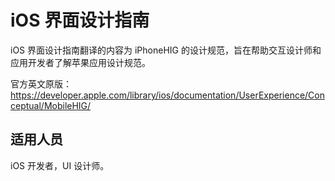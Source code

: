 # iOS 界面设计指南

iOS 界面设计指南翻译的内容为 iPhoneHIG 的设计规范，旨在帮助交互设计师和应用开发者了解苹果应用设计规范。

官方英文原版：   
https://developer.apple.com/library/ios/documentation/UserExperience/Conceptual/MobileHIG/

## 适用人员

iOS 开发者，UI 设计师。
